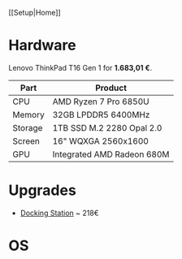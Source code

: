 [[Setup|Home]]
# Hardware

Lenovo ThinkPad T16 Gen 1 for **1.683,01 €**.

| Part    | Product                    | 
| ------- | -------------------------- |
| CPU     | AMD Ryzen 7 Pro 6850U      |
| Memory  | 32GB LPDDR5 6400MHz        |
| Storage | 1TB SSD M.2 2280 Opal 2.0  |
| Screen  | 16" WQXGA 2560x1600        |
| GPU     | Integrated AMD Radeon 680M |


# Upgrades

- [Docking Station](https://geizhals.de/lenovo-thinkpad-universal-thunderbolt-4-dock-40b00135eu-a2567299.html) ~ 218€

# OS

